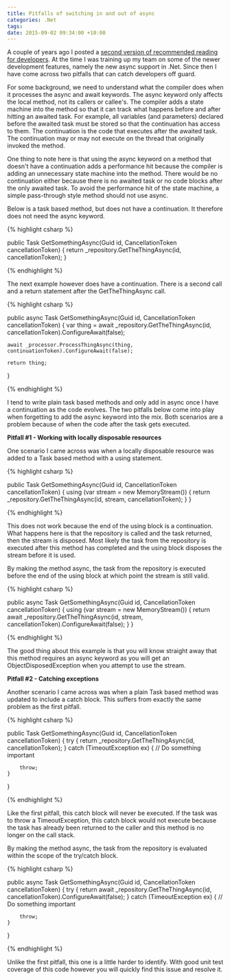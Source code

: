 ```yaml
---
title: Pitfalls of switching in and out of async
categories: .Net
tags: 
date: 2015-09-02 09:34:00 +10:00
---
```


A couple of years ago I posted a [second version of recommended reading for developers][0]. At the time I was training up my team on some of the newer development features, namely the new async support in .Net. Since then I have come across two pitfalls that can catch developers off guard.

For some background, we need to understand what the compiler does when it processes the async and await keywords. The async keyword only affects the local method, not its callers or callee's. The compiler adds a state machine into the method so that it can track what happens before and after hitting an awaited task. For example, all variables (and parameters) declared before the awaited task must be stored so that the continuation has access to them. The continuation is the code that executes after the awaited task. The continuation may or may not execute on the thread that originally invoked the method.

One thing to note here is that using the async keyword on a method that doesn't have a continuation adds a performance hit because the compiler is adding an unnecessary state machine into the method. There would be no continuation either because there is no awaited task or no code blocks after the only awaited task. To avoid the performance hit of the state machine, a simple pass-through style method should not use async.

<!--more-->

Below is a task based method, but does not have a continuation. It therefore does not need the async keyword.

{% highlight csharp %}

public Task<Something> GetSomethingAsync(Guid id, CancellationToken cancellationToken)
{
    return _repository.GetTheThingAsync(id, cancellationToken);
}

{% endhighlight %}

The next example however does have a continuation. There is a second call and a return statement after the GetTheThingAsync call.

{% highlight csharp %}

public async Task<Something> GetSomethingAsync(Guid id, CancellationToken cancellationToken)
{
    var thing = await _repository.GetTheThingAsync(id, cancellationToken).ConfigureAwait(false);
	
	await _processor.ProcessThingAsync(thing, continuationToken).ConfigureAwait(false);
	
	return thing;
}

{% endhighlight %}

I tend to write plain task based methods and only add in async once I have a continuation as the code evolves. The two pitfalls below come into play when forgetting to add the async keyword into the mix. Both scenarios are a problem because of when the code after the task gets executed.

**Pitfall #1 - Working with locally disposable resources**

One scenario I came across was when a locally disposable resource was added to a Task based method with a using statement.

{% highlight csharp %}

public Task<Something> GetSomethingAsync(Guid id, CancellationToken cancellationToken)
{
    using (var stream = new MemoryStream())
	{
        return _repository.GetTheThingAsync(id, stream, cancellationToken);
	}
}

{% endhighlight %}

This does not work because the end of the using block is a continuation. What happens here is that the repository is called and the task returned, then the stream is disposed. Most likely the task from the repository is executed after this method has completed and the using block disposes the stream before it is used.

By making the method async, the task from the repository is executed before the end of the using block at which point the stream is still valid.

{% highlight csharp %}

public async Task<Something> GetSomethingAsync(Guid id, CancellationToken cancellationToken)
{
    using (var stream = new MemoryStream())
	{
        return await _repository.GetTheThingAsync(id, stream, cancellationToken).ConfigureAwait(false);
	}
}

{% endhighlight %}

The good thing about this example is that you will know straight away that this method requires an async keyword as you will get an ObjectDisposedException when you attempt to use the stream.

**Pitfall #2 - Catching exceptions**

Another scenario I came across was when a plain Task based method was updated to include a catch block. This suffers from exactly the same problem as the first pitfall.

{% highlight csharp %}

public Task<Something> GetSomethingAsync(Guid id, CancellationToken cancellationToken)
{
    try
	{
        return _repository.GetTheThingAsync(id, cancellationToken);
	}
	catch (TimeoutException ex)
	{
	    // Do something important
		
		throw;
	}
}

{% endhighlight %}

Like the first pitfall, this catch block will never be executed. If the task was to throw a TimeoutException, this catch block would not execute because the task has already been returned to the caller and this method is no longer on the call stack.

By making the method async, the task from the repository is evaluated within the scope of the try/catch block.

{% highlight csharp %}

public async Task<Something> GetSomethingAsync(Guid id, CancellationToken cancellationToken)
{
    try
	{
        return await _repository.GetTheThingAsync(id, cancellationToken).ConfigureAwait(false);
	}
	catch (TimeoutException ex)
	{
	    // Do something important
		
		throw;
	}
}

{% endhighlight %}

Unlike the first pitfall, this one is a little harder to identify. With good unit test coverage of this code however you will quickly find this issue and resolve it.

[0]: /2013/10/16/recommended-reading-for-developers-v2/
